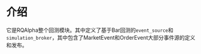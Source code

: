 # 介绍

它是RQAlpha整个回测模块。其中定义了基于Bar回测的`event_source`和`simulation_broker`，其中包含了MarketEvent和OrderEvent大部分事件源的定义和发布。

